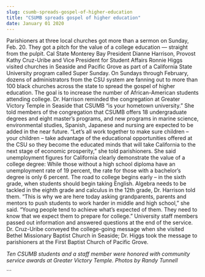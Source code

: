 ```yaml
---
slug: csumb-spreads-gospel-of-higher-education
title: "CSUMB spreads gospel of higher education"
date: January 01 2020
---
```


 
<p>
  Parishioners at three local churches got more than a sermon on Sunday, Feb.
  20. They got a pitch for the value of a college education — straight from the
  pulpit. Cal State Monterey Bay President Dianne Harrison, Provost Kathy
  Cruz-Uribe and Vice President for Student Affairs Ronnie Higgs visited
  churches in Seaside and Pacific Grove as part of a California State University
  program called Super Sunday. On Sundays through February, dozens of
  administrators from the CSU system are fanning out to more than 100 black
  churches across the state to spread the gospel of higher education. The goal
  is to increase the number of African-American students attending college. Dr.
  Harrison reminded the congregation at Greater Victory Temple in Seaside that
  CSUMB “is your hometown university.” She told members of the congregation that
  CSUMB offers 18 undergraduate degrees and eight master’s programs, and new
  programs in marine science, environmental studies, Spanish, Japanese and
  nursing are expected to be added in the near future. “Let’s all work together
  to make sure children – your children – take advantage of the educational
  opportunities offered at the CSU so they become the educated minds that will
  take California to the next stage of economic prosperity,” she told
  parishioners. She said unemployment figures for California clearly demonstrate
  the value of a college degree: While those without a high school diploma have
  an unemployment rate of 19 percent, the rate for those with a bachelor’s
  degree is only 6 percent. The road to college begins early – in the sixth
  grade, when students should begin taking English. Algebra needs to be tackled
  in the eighth grade and calculus in the 12th grade, Dr. Harrison told them.
  “This is why we are here today asking grandparents, parents and mentors to
  push students to work harder in middle and high school,” she said. “Young
  people tend to achieve what’s expected of them. They need to know that we
  expect them to prepare for college.” University staff members passed out
  information and answered questions at the end of the service. Dr. Cruz-Uribe
  conveyed the college-going message when she visited Bethel Missionary Baptist
  Church in Seaside; Dr. Higgs took the message to parishioners at the First
  Baptist Church of Pacific Grove.
</p>
<p>
  <em
    >Ten CSUMB students and a staff member were honored with community service
    awards at Greater Victory Temple. Photos by Randy Tunnell</em
  >
</p>
<p></p>
```
